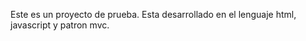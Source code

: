  Este es un proyecto de prueba.
 Esta desarrollado en el lenguaje html, javascript y patron mvc.

 
